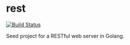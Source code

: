 # rest

[![Build Status](https://secure.travis-ci.org/jakecoffman/golang-rest-bootstrap.png?branch=master)](http://travis-ci.org/jakecoffman/golang-rest-bootstrap)


Seed project for a RESTful web server in Golang.

